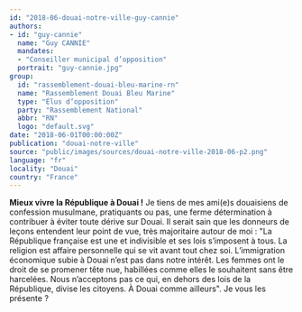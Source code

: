 ```yaml
---
id: "2018-06-douai-notre-ville-guy-cannie"
authors:
- id: "guy-cannie"
  name: "Guy CANNIE"
  mandates: 
  - "Conseiller municipal d’opposition"
  portrait: "guy-cannie.jpg"
group:
  id: "rassemblement-douai-bleu-marine-rn"
  name: "Rassemblement Douai Bleu Marine"
  type: "Élus d’opposition"
  party: "Rassemblement National"
  abbr: "RN"
  logo: "default.svg"
date: "2018-06-01T00:00:00Z"
publication: "douai-notre-ville"
source: "public/images/sources/douai-notre-ville-2018-06-p2.png"
language: "fr"
locality: "Douai"
country: "France"
---
```


**Mieux vivre la République à Douai !**
Je tiens de mes ami(e)s douaisiens de confession musulmane, pratiquants ou pas, une ferme détermination à contribuer à éviter toute dérive sur Douai. Il serait sain que les donneurs de leçons entendent leur point de vue, très majoritaire autour de moi :
"La République française est une et indivisible et ses lois s’imposent à tous. La religion est affaire personnelle qui se vit avant tout chez soi. L’immigration économique subie à Douai n’est pas dans notre intérêt. Les femmes ont le droit de se promener tête nue, habillées comme elles le souhaitent sans être harcelées. Nous n’acceptons pas ce qui, en dehors des lois de la République, divise les citoyens. À Douai comme ailleurs".
Je vous les présente ?
